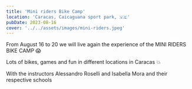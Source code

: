 ```yaml
---
title: 'Mini riders Bike Camp'
location: 'Caracas, Caicaguana sport park, 🇻🇪'
pubDate: 2023-08-16
cover: '../../assets/images/mini-riders.jpeg'
---
```

From August 16 to 20 we will live again the experience of the MINI RIDERS BIKE CAMP 😱

Lots of bikes, games and fun in different locations in Caracas 💥

With the instructors Alessandro Roselli and Isabella Mora and their respective schools